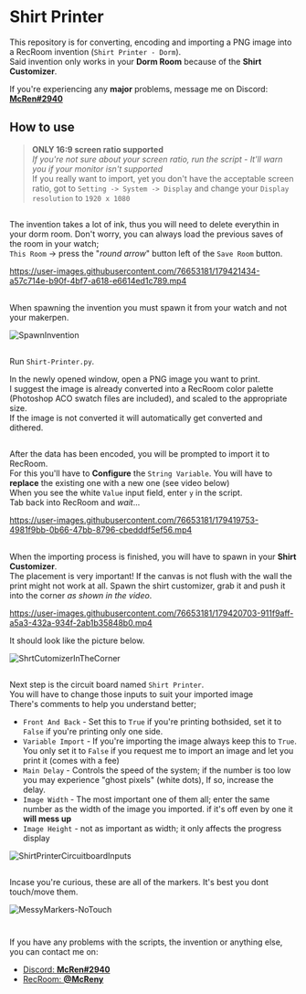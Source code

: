 # Shirt Printer

This repository is for converting, encoding and importing a PNG image into a RecRoom invention (`Shirt Printer - Dorm`).\
Said invention only works in your **Dorm Room** because of the **Shirt Customizer**.

If you're experiencing any **major** problems, message me on Discord: [**McRen#2940**](https://discordapp.com/users/236809680947511297/)

## How to use 

> **ONLY 16:9 screen ratio supported**\
> *If you're not sure about your screen ratio, run the script - It'll warn you if your monitor isn't supported*\
> If you really want to import, yet you don't have the acceptable screen ratio, got to `Setting -> System -> Display` 
> and change your `Display resolution` to `1920 x 1080`

## 
The invention takes a lot of ink, thus you will need to delete everythin in your dorm room. Don't worry, you can always load the previous saves of the room in your watch;\
`This Room` -> press the "_round arrow_" button left of the `Save Room` button.

https://user-images.githubusercontent.com/76653181/179421434-a57c714e-b90f-4bf7-a618-e6614ed1c789.mp4

##
When spawning the invention you must spawn it from your watch and not your makerpen.

![SpawnInvention](https://user-images.githubusercontent.com/76653181/179421897-ecddd84d-d33b-4b5d-aa27-9e1b5735ebed.png)


##
Run `Shirt-Printer.py`.

In the newly opened window, open a PNG image you want to print.\
I suggest the image is already converted into a RecRoom color palette 
(Photoshop ACO swatch files are included), and scaled to the appropriate size.\
If the image is not converted it will automatically get converted and dithered.

## 
After the data has been encoded, you will be prompted to import it to RecRoom.\
For this you'll have to **Configure** the `String Variable`. You will have to **replace** the existing one with a new one (see video below)\
When you see the white `Value` input field, enter `y` in the script.\
Tab back into RecRoom and _wait_...

https://user-images.githubusercontent.com/76653181/179419753-4981f9bb-0b66-47bb-8796-cbedddf5ef56.mp4

## 
When the importing process is finished, you will have to spawn in your **Shirt Customizer**.\
The placement is very important! If the canvas is not flush with the wall the print might not work at all.
Spawn the shirt customizer, grab it and push it into the corner _as shown in the video_.

https://user-images.githubusercontent.com/76653181/179420703-911f9aff-a5a3-432a-934f-2ab1b35848b0.mp4

It should look like the picture below.

![ShrtCutomizerInTheCorner](https://user-images.githubusercontent.com/76653181/179421185-9eff3a75-6e41-43d8-a1ca-a811894f8304.png)

## 
Next step is the circuit board named `Shirt Printer`.\
You will have to change those inputs to suit your imported image\
There's comments to help you understand better;
* `Front And Back` - Set this to `True` if you're printing bothsided, set it to `False` if you're printing only one side.
* `Variable Import` - If you're importing the image always keep this to `True`. You only set it to `False` if you request me to import an image and let you print it (comes with a fee)
* `Main Delay` - Controls the speed of the system; if the number is too low you may experience "ghost pixels" (white dots), If so, increase the delay.
* `Image Width` - The most important one of them all; enter the same number as the width of the image you imported. if it's off even by one it **will mess up**
* `Image Height` - not as important as width; it only affects the progress display

![ShirtPrinterCircuitboardInputs](https://user-images.githubusercontent.com/76653181/179420840-0fd58e89-7a05-41b3-a81f-efd2e614c3dc.png)

##
Incase you're curious, these are all of the markers. It's best you dont touch/move them. 

![MessyMarkers-NoTouch](https://user-images.githubusercontent.com/76653181/179421202-e1e768c5-be79-4bd1-b5ba-00e6c880b162.png)


#
If you have any problems with the scripts, the invention or anything else, you can contact me on:
- [Discord: **McRen#2940**](https://discordapp.com/users/236809680947511297/)
- [RecRoom: **@McReny**](https://rec.net/user/McReny)
